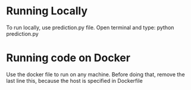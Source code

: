 # Running Locally

To run locally, use prediction.py file. Open terminal and type:
python prediction.py

# Running code on Docker

Use the docker file to run on any machine. 
Before doing that, remove the last line this, because the host is specified in Dockerfile

